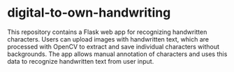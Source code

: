 # digital-to-own-handwriting
This repository contains a Flask web app for recognizing handwritten characters. Users can upload images with handwritten text, which are processed with OpenCV to extract and save individual characters without backgrounds. The app allows manual annotation of characters and uses this data to recognize handwritten text from user input.
